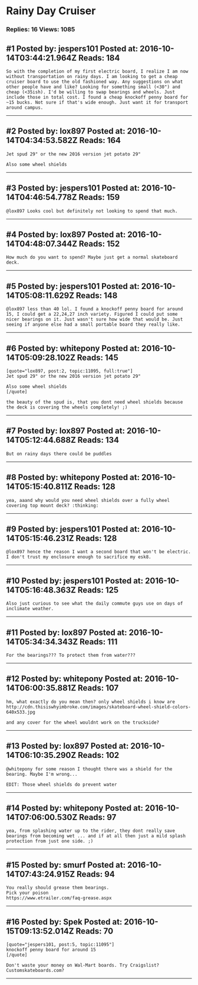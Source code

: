 # Rainy Day Cruiser

### Replies: 16 Views: 1085

## \#1 Posted by: jespers101 Posted at: 2016-10-14T03:44:21.964Z Reads: 184

```
So with the completion of my first electric board, I realize I am now without transportation on rainy days. I am looking to get a cheap cruiser board to use the old fashioned way. Any suggestions on what other people have and like? Looking for something small (<30") and cheap (<35ish). I'd be willing to swap bearings and wheels. Just include those in total cost. I found a cheap knockoff penny board for ~15 bucks. Not sure if that's wide enough. Just want it for transport around campus.
```

---
## \#2 Posted by: lox897 Posted at: 2016-10-14T04:34:53.582Z Reads: 164

```
Jet spud 29" or the new 2016 version jet potato 29"

Also some wheel shields
```

---
## \#3 Posted by: jespers101 Posted at: 2016-10-14T04:46:54.778Z Reads: 159

```
@lox897 Looks cool but definitely not looking to spend that much.
```

---
## \#4 Posted by: lox897 Posted at: 2016-10-14T04:48:07.344Z Reads: 152

```
How much do you want to spend? Maybe just get a normal skateboard deck.
```

---
## \#5 Posted by: jespers101 Posted at: 2016-10-14T05:08:11.629Z Reads: 148

```
@lox897 less than 40 lol. I found a knockoff penny board for around 15, I could get a 22,24,27 inch variety. Figured I could put some nicer bearings on it. Just wasn't sure how wide that would be. Just seeing if anyone else had a small portable board they really like.
```

---
## \#6 Posted by: whitepony Posted at: 2016-10-14T05:09:28.102Z Reads: 145

```
[quote="lox897, post:2, topic:11095, full:true"]
Jet spud 29" or the new 2016 version jet potato 29"

Also some wheel shields
[/quote]

the beauty of the spud is, that you dont need wheel shields because the deck is covering the wheels completely! ;)
```

---
## \#7 Posted by: lox897 Posted at: 2016-10-14T05:12:44.688Z Reads: 134

```
But on rainy days there could be puddles
```

---
## \#8 Posted by: whitepony Posted at: 2016-10-14T05:15:40.811Z Reads: 128

```
yea, aaand why would you need wheel shields over a fully wheel covering top mount deck? :thinking:
```

---
## \#9 Posted by: jespers101 Posted at: 2016-10-14T05:15:46.231Z Reads: 128

```
@lox897 hence the reason I want a second board that won't be electric. I don't trust my enclosure enough to sacrifice my esk8.
```

---
## \#10 Posted by: jespers101 Posted at: 2016-10-14T05:16:48.363Z Reads: 125

```
Also just curious to see what the daily commute guys use on days of inclimate weather.
```

---
## \#11 Posted by: lox897 Posted at: 2016-10-14T05:34:34.343Z Reads: 111

```
For the bearings??? To protect them from water???
```

---
## \#12 Posted by: whitepony Posted at: 2016-10-14T06:00:35.881Z Reads: 107

```
hm, what exactly do you mean then? only wheel shields i know are http://cdn.thisiswhyimbroke.com/images/skateboard-wheel-shield-colors-640x533.jpg

and any cover for the wheel wouldnt work on the truckside?
```

---
## \#13 Posted by: lox897 Posted at: 2016-10-14T06:10:35.290Z Reads: 102

```
@whitepony for some reason I thought there was a shield for the bearing. Maybe I'm wrong...

EDIT: Those wheel shields do prevent water
```

---
## \#14 Posted by: whitepony Posted at: 2016-10-14T07:06:00.530Z Reads: 97

```
yea, from splashing water up to the rider, they dont really save bearings from becoming wet ... and if at all then just a mild splash protection from just one side. ;)
```

---
## \#15 Posted by: smurf Posted at: 2016-10-14T07:43:24.915Z Reads: 94

```
You really should grease them bearings.
Pick your poison
https://www.etrailer.com/faq-grease.aspx
```

---
## \#16 Posted by: Spek Posted at: 2016-10-15T09:13:52.014Z Reads: 70

```
[quote="jespers101, post:5, topic:11095"]
knockoff penny board for around 15
[/quote]

Don't waste your money on Wal-Mart boards. Try Craigslist? Customskateboards.com?
```

---
